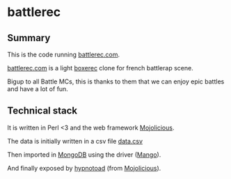 # battlerec

## Summary 

This is the code running [battlerec.com](http://battlerec.com/).

[battlerec.com](http://battlerec.com/) is a light [boxerec](https://boxrec.com/) clone for french battlerap scene.

Bigup to all Battle MCs, this is thanks to them that we can enjoy epic battles and have a lot of fun.  

## Technical stack 

It is written in Perl <3 and the web framework [Mojolicious](https://mojolicious.org/).

The data is initially written in a csv file [data.csv](https://github.com/thibaultduponchelle/battlerec/blob/master/data.csv)

Then imported in [MongoDB](https://www.mongodb.com/) using the driver ([Mango](https://metacpan.org/pod/Mango)).

And finally exposed by [hypnotoad](https://mojolicious.org/perldoc/Mojo/Server/Hypnotoad) (from [Mojolicious](https://mojolicious.org/)).
